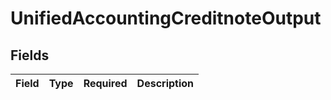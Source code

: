 # UnifiedAccountingCreditnoteOutput


## Fields

| Field       | Type        | Required    | Description |
| ----------- | ----------- | ----------- | ----------- |
